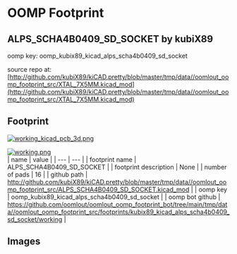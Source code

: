 # OOMP Footprint  
## ALPS_SCHA4B0409_SD_SOCKET  by kubiX89  
  
oomp key: oomp_kubix89_kicad_alps_scha4b0409_sd_socket  
  
source repo at: [http://github.com/kubiX89/kiCAD.pretty/blob/master/tmp/data//oomlout_oomp_footprint_src/XTAL_7X5MM.kicad_mod](http://github.com/kubiX89/kiCAD.pretty/blob/master/tmp/data//oomlout_oomp_footprint_src/XTAL_7X5MM.kicad_mod)  
## Footprint  
  
[![working_kicad_pcb_3d.png](working_kicad_pcb_3d_600.png)](working_kicad_pcb_3d.png)  
  
[![working.png](working_600.png)](working.png)  
| name | value | 
| --- | --- | 
| footprint name | ALPS_SCHA4B0409_SD_SOCKET | 
| footprint description | None | 
| number of pads | 16 | 
| github path | http://github.com/kubiX89/kiCAD.pretty/blob/master/tmp/data//oomlout_oomp_footprint_src/ALPS_SCHA4B0409_SD_SOCKET.kicad_mod | 
| oomp key | oomp_kubix89_kicad_alps_scha4b0409_sd_socket | 
| oomp bot github | https://github.com/oomlout/oomlout_oomp_footprint_bot/tree/main/tmp/data//oomlout_oomp_footprint_src/footprints/kubix89_kicad_alps_scha4b0409_sd_socket/working | 
## Images  
